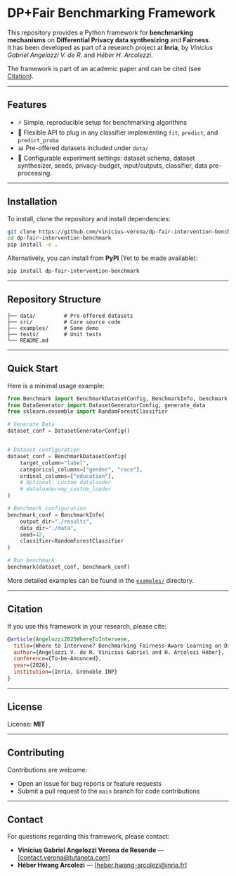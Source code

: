 # DP+Fair Benchmarking Framework

This repository provides a Python framework for **benchmarking mechanisms** on **Differential Privacy data synthesizing** and **Fairness**.  
It has been developed as part of a research project at **Inria**, by *Vinicius Gabriel Angelozzi V. de R.* and *Héber H. Arcolezzi*.  

The framework is part of an academic paper and can be cited (see [Citation](#citation)).  

---

## Features

- ⚡ Simple, reproducible setup for benchmarking algorithms  
- 🧩 Flexible API to plug in any classifier implementing `fit`, `predict`, and `predict_proba`  
- 📊 Pre-offered datasets included under `data/`  
- 🔬 Configurable experiment settings: dataset schema, dataset synthesizer, seeds, privacy-budget, input/outputs, classifier, data pre-processing.  

---

## Installation

To install, clone the repository and install dependencies:

```bash
git clone https://github.com/vinicius-verona/dp-fair-intervention-benchmark.git
cd dp-fair-intervention-benchmark
pip install -e .
```

Alternatively, you can install from **PyPI** (Yet to be made available):

```bash
pip install dp-fair-intervention-benchmark
````

---

## Repository Structure

```
├── data/         # Pre-offered datasets
├── src/          # Core source code
├── examples/     # Some demo
├── tests/        # Unit tests
└── README.md
```

---

## Quick Start

Here is a minimal usage example:

```python
from Benchmark import BenchmarkDatasetConfig, BenchmarkInfo, benchmark
from DataGenerator import DatasetGeneratorConfig, generate_data
from sklearn.ensemble import RandomForestClassifier

# Generate Data
dataset_conf = DatasetGeneratorConfig()


# Dataset configuration
dataset_conf = BenchmarkDatasetConfig(
    target_column="label",
    categorical_columns=["gender", "race"],
    ordinal_columns=["education"],
    # Optional: custom dataloader
    # dataloader=my_custom_loader
)

# Benchmark configuration
benchmark_conf = BenchmarkInfo(
    output_dir="./results",
    data_dir="./data",
    seed=42,
    classifier=RandomForestClassifier
)

# Run benchmark
benchmark(dataset_conf, benchmark_conf)
```

More detailed examples can be found in the [`examples/`](examples/) directory.

---

## Citation

If you use this framework in your research, please cite:

```bibtex
@article{Angelozzi2025WhereToIntervene,
  title={Where to Intervene? Benchmarking Fairness-Aware Learning on Differentially Private Synthetic Tabular Data [Experiment, Analysis & Benchmark]},
  author={Angelozzi V. de R. Vinicius Gabriel and H. Arcolezi Héber},
  conference={To-be-Anounced},
  year={2026},
  institution={Inria, Grenoble INP}
}
```

---

## License

License: **MIT**

---

## Contributing

Contributions are welcome:

* Open an issue for bug reports or feature requests
* Submit a pull request to the `main` branch for code contributions

---

## Contact

For questions regarding this framework, please contact:

* **Vinicius Gabriel Angelozzi Verona de Resende** — \[contact.verona@tutanota.com]
* **Héber Hwang Arcolezi** — \[heber.hwang-arcolezi@inria.fr]
